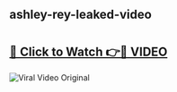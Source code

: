 ## ashley-rey-leaked-video 

# <h2><a href="http://freeplayer.one?title=ashley-rey-leaked-video&ref=21J">🔗 Click to Watch 👉🔴 VIDEO</a></h2>

<a href="http://freeplayer.one?title=ashley-rey-leaked-video&ref=21J" rel="nofollow" data-target="animated-image.originalLink"><img src="https://i.ibb.co.com/xMMVF88/686577567.gif" alt="Viral Video Original" style="max-width: 100%; display: inline-block;" data-target="animated-image.originalImage"></a>

